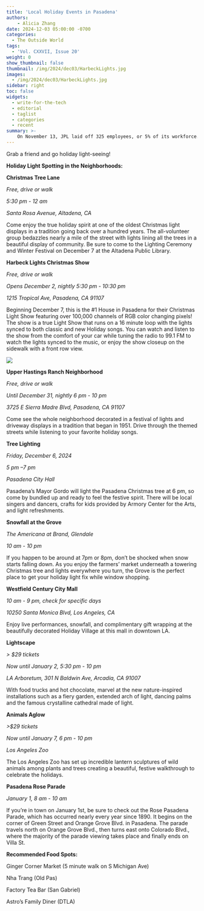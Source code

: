 ```yaml
---
title: 'Local Holiday Events in Pasadena'
authors:
    - Alicia Zhang
date: 2024-12-03 05:00:00 -0700
categories:
  - The Outside World
tags:
  - 'Vol. CXXVII, Issue 20'
weight: 0
show_thumbnail: false
thumbnail: /img/2024/dec03/HarbeckLights.jpg
images:
  - /img/2024/dec03/HarbeckLights.jpg
sidebar: right
toc: false
widgets:
  - write-for-the-tech
  - editorial
  - taglist
  - categories
  - recent
summary: >-
    On November 13, JPL laid off 325 employees, or 5% of its workforce.
---
```







Grab a friend and go holiday light-seeing!

**Holiday Light Spotting in the Neighborhoods:**

**Christmas Tree Lane**

*Free, drive or walk*

*5:30 pm - 12 am*

*Santa Rosa Avenue, Altadena, CA*

Come enjoy the true holiday spirit at one of the oldest Christmas light displays in a tradition going back over a hundred years. The all-volunteer group bedazzles nearly a mile of the street with lights lining all the trees in a beautiful display of community. Be sure to come to the Lighting Ceremony and Winter Festival on December 7 at the Altadena Public Library.

**Harbeck Lights Christmas Show**

*Free, drive or walk*

*Opens December 2, nightly 5:30 pm - 10:30 pm*

*1215 Tropical Ave, Pasadena, CA 91107*

Beginning December 7, this is the #1 House in Pasadena for their Christmas Light Show featuring over 100,000 channels of RGB color changing pixels! The show is a true Light Show that runs on a 16 minute loop with the lights synced to both classic and new Holiday songs. You can watch and listen to the show from the comfort of your car while tuning the radio to 99.1 FM to watch the lights synced to the music, or enjoy the show closeup on the sidewalk with a front row view.

![](/img/2024/dec03/HarbeckLights.jpg)

**Upper Hastings Ranch Neighborhood**

*Free, drive or walk*

*Until December 31, nightly 6 pm - 10 pm*

*3725 E Sierra Madre Blvd, Pasadena, CA 91107*

Come see the whole neighborhood decorated in a festival of lights and driveway displays in a  tradition that began in 1951. Drive through the themed streets while listening to your favorite holiday songs.

**Tree Lighting**

*Friday, December 6, 2024*

*5 pm –7 pm*

*Pasadena City Hall*

Pasadena’s Mayor Gordo will light the Pasadena Christmas tree at 6 pm, so come by bundled up and ready to feel the festive spirit. There will be local singers and dancers, crafts for kids provided by Armory Center for the Arts, and light refreshments.

**Snowfall at the Grove**

*The Americana at Brand, Glendale*

*10 am - 10 pm*

If you happen to be around at 7pm or 8pm, don’t be shocked when snow starts falling down. As you enjoy the farmers’ market underneath a towering Christmas tree and lights everywhere you turn, the Grove is the perfect place to get your holiday light fix while window shopping.

**Westfield Century City Mall**

*10 am - 9 pm, check for specific days*

*10250 Santa Monica Blvd, Los Angeles, CA*

Enjoy live performances, snowfall, and complimentary gift wrapping at the beautifully decorated Holiday Village at this mall in downtown LA.

**Lightscape**

*> $29 tickets*

*Now until January 2, 5:30 pm - 10 pm*

*LA Arboretum, 301 N Baldwin Ave, Arcadia, CA 91007*

With food trucks and hot chocolate, marvel at the new nature-inspired installations such as a fiery garden, extended arch of light, dancing palms and the famous crystalline cathedral made of light.

**Animals Aglow**

*>$29 tickets*

*Now until January 7, 6 pm - 10 pm*

*Los Angeles Zoo*

The Los Angeles Zoo has set up incredible lantern sculptures of wild animals among plants and trees creating a beautiful, festive walkthrough to celebrate the holidays.

**Pasadena Rose Parade**

*January 1, 8 am - 10 am*

If you’re in town on January 1st, be sure to check out the Rose Pasadena Parade, which has occurred nearly every year since 1890. It begins on the corner of Green Street and Orange Grove Blvd. in Pasadena. The parade travels north on Orange Grove Blvd., then turns east onto Colorado Blvd., where the majority of the parade viewing takes place and finally ends on Villa St.

**Recommended Food Spots:**

Ginger Corner Market (5 minute walk on S Michigan Ave)

Nha Trang (Old Pas)

Factory Tea Bar (San Gabriel)

Astro’s Family Diner (DTLA)
